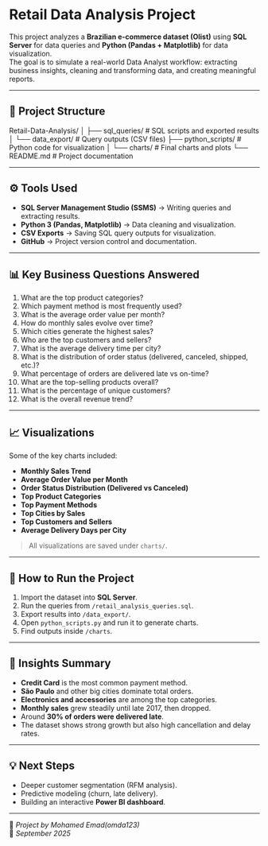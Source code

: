 # Retail Data Analysis Project

This project analyzes a **Brazilian e-commerce dataset (Olist)** using **SQL Server** for data queries and **Python (Pandas + Matplotlib)** for data visualization.  
The goal is to simulate a real-world Data Analyst workflow: extracting business insights, cleaning and transforming data, and creating meaningful reports.

---

## 📂 Project Structure

Retail-Data-Analysis/
│
├── sql_queries/ # SQL scripts and exported results
│ └── data_export/ # Query outputs (CSV files)
├── python_scripts/ # Python code for visualization
│ └── charts/ # Final charts and plots
└── README.md # Project documentation

---

## ⚙️ Tools Used
- **SQL Server Management Studio (SSMS)** → Writing queries and extracting results.  
- **Python 3 (Pandas, Matplotlib)** → Data cleaning and visualization.  
- **CSV Exports** → Saving SQL query outputs for visualization.  
- **GitHub** → Project version control and documentation.  

---

## 📊 Key Business Questions Answered

1. What are the top product categories?  
2. Which payment method is most frequently used?  
3. What is the average order value per month?  
4. How do monthly sales evolve over time?  
5. Which cities generate the highest sales?  
6. Who are the top customers and sellers?  
7. What is the average delivery time per city?  
8. What is the distribution of order status (delivered, canceled, shipped, etc.)?  
9. What percentage of orders are delivered late vs on-time?  
10. What are the top-selling products overall?  
11. What is the percentage of unique customers?  
12. What is the overall revenue trend?

---

## 📈 Visualizations

Some of the key charts included:

- **Monthly Sales Trend**  
- **Average Order Value per Month**  
- **Order Status Distribution (Delivered vs Canceled)**  
- **Top Product Categories**  
- **Top Payment Methods**  
- **Top Cities by Sales**  
- **Top Customers and Sellers**  
- **Average Delivery Days per City**  

> All visualizations are saved under `charts/`.

---

## 🚀 How to Run the Project

1. Import the dataset into **SQL Server**.  
2. Run the queries from `/retail_analysis_queries.sql`.  
3. Export results into `/data_export/`.  
4. Open `python_scripts.py` and run it to generate charts.  
5. Find outputs inside `/charts`.

---

## 📌 Insights Summary
- **Credit Card** is the most common payment method.  
- **São Paulo** and other big cities dominate total orders.  
- **Electronics and accessories** are among the top categories.  
- **Monthly sales** grew steadily until late 2017, then dropped.  
- Around **30% of orders were delivered late**.  
- The dataset shows strong growth but also high cancellation and delay rates.

---

## 💡 Next Steps
- Deeper customer segmentation (RFM analysis).  
- Predictive modeling (churn, late delivery).  
- Building an interactive **Power BI dashboard**.  

---

👤 *Project by Mohamed Emad(omda123)*  
📅 *September 2025*
